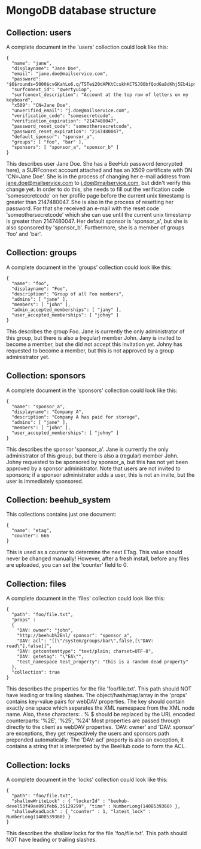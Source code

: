 # MongoDB database structure

## Collection: users
A complete document in the 'users' collection could look like this:
```
{
  "name": "jane",
  "displayname": "Jane Doe",
  "email": "jane.doe@mailservice.com",
  "password": "$6$rounds=5000$cvGKahLo6.q/TSTe$20dAPKtCcskhKC7SJ0ObfQodGu8dKhj5Eb4ipm09NK7RRJzTONJTsZgxASn3I1PtV6Yrwi186Xw9mn2mOxqKc.",
  "surfconext_id": "qwertyuiop",
  "surfconext_description": "Account at the top row of letters on my keyboard",
  "x509": "CN=Jane Doe",
  "unverified_email": "j.doe@mailservice.com",
  "verification_code": "somesecretcode",
  "verification_expiration": "2147480047",
  "password_reset_code": "someothersecretcode",
  "password_reset_expiration": "2147480047",
  "default_sponsor": "sponsor_a",
  "groups": [ "foo", "bar" ],
  "sponsors": [ "sponsor_a", "sponsor_b" ]
}
```
This describes user Jane Doe. She has a BeeHub password (encrypted here), a SURFconext account attached and has an X509 certificate with DN 'CN=Jane Doe'.
She is in the process of changing her e-mail address from jane.doe@mailservice.com to j.doe@mailservice.com, but didn't verify this change yet. In order to do this, she needs to fill out the verification code 'somesecretcode' on her profile page before the current unix timestamp is greater than 2147480047.
She is also in the process of resetting her password. For that she received an e-mail with the reset code 'someothersecretcode' which she can use until the current unix timestamp is greater than 2147480047.
Her default sponsor is 'sponsor_a', but she is also sponsored by 'sponsor_b'. Furthermore, she is a member of groups 'foo' and 'bar'.

## Collection: groups
A complete document in the 'groups' collection could look like this:
```
{
  "name": "foo",
  "displayname": "Foo",
  "description": "Group of all Foo members",
  "admins": [ "jane" ],
  "members": [ "john" ],
  "admin_accepted_memberships": [ "jany" ],
  "user_accepted_memberships": [ "johny" ]
}
```
This describes the group Foo. Jane is currently the only administrator of this group, but there is also a (regular) member John. Jany is invited to become a member, but she did not accept this invitation yet. Johny has requested to become a member, but this is not approved by a group administrator yet.

## Collection: sponsors
A complete document in the 'sponsors' collection could look like this:
```
{
  "name": "sponsor_a",
  "displayname": "Company A",
  "description": "Company A has paid for storage",
  "admins": [ "jane" ],
  "members": [ "john" ],
  "user_accepted_memberships": [ "johny" ]
}
```
This describes the sponsor 'sponsor_a'. Jane is currently the only administrator of this group, but there is also a (regular) member John. Johny requested to be sponsored by sponsor_a, but this has not yet been approved by a sponsor administrator. Note that users are not invited to sponsors; if a sponsor administrator adds a user, this is not an invite, but the user is immediately sponsored.

## Collection: beehub_system
This collections contains just one document:
```
{
  "name": "etag",
  "counter": 666
}
```
This is used as a counter to determine the next ETag. This value should never be changed manually! However, after a fresh install, before any files are uploaded, you can set the 'counter' field to 0.

## Collection: files
A complete document in the 'files' collection could look like this:
```
{
  "path": "foo/file.txt",
  "props" :
  {
    "DAV: owner": "john",
    "http://beehub%2Enl/ sponsor": "sponsor_a",
    "DAV: acl": "[[\"/system/groups/bar\",false,[\"DAV: read\"],false]]",
    "DAV: getcontenttype": "text/plain; charset=UTF-8",
    "DAV: getetag": "\"EA\"",
    "test_namespace test_property": "this is a random dead property"
  },
  "collection": true
}
```
This describes the properties for the file 'foo/file.txt'. This path should NOT have leading or trailing slashes.
The object/hash/map/array in the 'props' contains key-value pairs for webDAV properties. The key should contain exactly one space which separates the XML namespace from the XML node name. Also, these characters: . % $ should be replaced by the URL encoded counterparts: '%2E', '%25', '%24'
Most properties are passed through directly to the client as webDAV properties. 'DAV: owner' and 'DAV: sponsor' are exceptions, they get respectively the users and sponsors path prepended automatically. The 'DAV: acl' property is also an exception, it contains a string that is interpreted by the BeeHub code to form the ACL.

## Collection: locks
A complete document in the 'locks' collection could look like this:
```
{
  "path": "foo/file.txt",
  "shallowWriteLock" : { "lockerId" : "beehub-devel53f49ae091feb6.35129299", "time" : NumberLong(1408539360) },
  "shallowReadLock" : { "counter" : 1, "latest_lock" : NumberLong(1408539360) }
}
```
This describes the shallow locks for the file 'foo/file.txt'. This path should NOT have leading or trailing slashes.